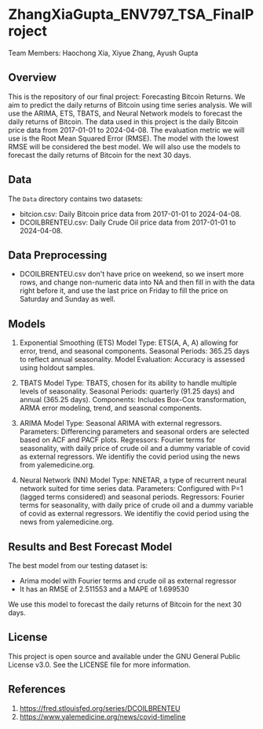 # ZhangXiaGupta_ENV797_TSA_FinalProject

Team Members: Haochong Xia, Xiyue Zhang, Ayush Gupta


## Overview
This is the repository of our final project: Forecasting Bitcoin Returns. We aim to predict the daily returns of Bitcoin using time series analysis. We will use the ARIMA, ETS, TBATS, and Neural Network models to forecast the daily returns of Bitcoin. The data used in this project is the daily Bitcoin price data from 2017-01-01 to 2024-04-08. The evaluation metric we will use is the Root Mean Squared Error (RMSE). The model with the lowest RMSE will be considered the best model. We will also use the models to forecast the daily returns of Bitcoin for the next 30 days. 

## Data
The `Data` directory contains two datasets:
- bitcion.csv: Daily Bitcoin price data from 2017-01-01 to 2024-04-08.
- DCOILBRENTEU.csv: Daily Crude Oil price data from 2017-01-01 to 2024-04-08.

## Data Preprocessing
- DCOILBRENTEU.csv don't have price on weekend, so we insert more rows, and change non-numeric data into NA and then fill in with the data right before it, and use the last price on Friday to fill the price on Saturday and Sunday as well. 


## Models
1. Exponential Smoothing (ETS)
Model Type: ETS(A, A, A) allowing for error, trend, and seasonal components.
Seasonal Periods: 365.25 days to reflect annual seasonality.
Model Evaluation: Accuracy is assessed using holdout samples.

2. TBATS
Model Type: TBATS, chosen for its ability to handle multiple levels of seasonality.
Seasonal Periods: quarterly (91.25 days) and annual (365.25 days).
Components: Includes Box-Cox transformation, ARMA error modeling, trend, and seasonal components.

3. ARIMA
Model Type: Seasonal ARIMA with external regressors.
Parameters: Differencing parameters and seasonal orders are selected based on ACF and PACF plots.
Regressors: Fourier terms for seasonality, with daily price of crude oil and a dummy variable of covid as external regressors. We identifiy the covid period using the news from yalemedicine.org.

4. Neural Network (NN)
Model Type: NNETAR, a type of recurrent neural network suited for time series data.
Parameters: Configured with P=1 (lagged terms considered) and seasonal periods.
Regressors: Fourier terms for seasonality, with daily price of crude oil and a dummy variable of covid as external regressors. We identifiy the covid period using the news from yalemedicine.org.

## Results and Best Forecast Model

The best model from our testing dataset is:
- Arima model with Fourier terms and crude oil as external regressor
- It has an RMSE  of 2.511553 and a MAPE of 1.699530

We use this model to forecast the daily returns of Bitcoin for the next 30 days.


## License
This project is open source and available under the GNU General Public License v3.0. See the LICENSE file for more information.

## References
1. https://fred.stlouisfed.org/series/DCOILBRENTEU
2. https://www.yalemedicine.org/news/covid-timeline